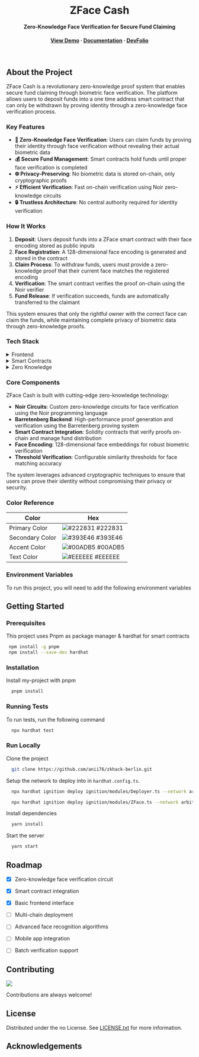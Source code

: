 <!--
Hey, thanks for using the awesome-readme-template template.  
If you have any enhancements, then fork this project and create a pull request 
or just open an issue with the label "enhancement".

Don't forget to give this project a star for additional support ;)
Maybe you can mention me or this repo in the acknowledgements too
-->
<div align="center">

  <h1>ZFace Cash</h1>
  
  <p>
    <strong>Zero-Knowledge Face Verification for Secure Fund Claiming</strong>
  </p>
  
  
   
<h4>
    <a href="https://www.youtube.com/watch?v=QlWIbjhhyFk&t=1s/">View Demo</a>
  <span> · </span>
    <a href="https://github.com/anii76/zkhack-berlin">Documentation</a>
  <span> · </span>
    <a href="https://zk-hack-berlin.devfolio.co/dashboard">DevFolio</a>
  </h4>
</div>

<br />


## About the Project

ZFace Cash is a revolutionary zero-knowledge proof system that enables secure fund claiming through biometric face verification. The platform allows users to deposit funds into a one time address smart contract that can only be withdrawn by proving identity through a zero-knowledge face verification process.

### Key Features

- **🔐 Zero-Knowledge Face Verification**: Users can claim funds by proving their identity through face verification without revealing their actual biometric data
- **💰 Secure Fund Management**: Smart contracts hold funds until proper face verification is completed
- **🌐 Privacy-Preserving**: No biometric data is stored on-chain, only cryptographic proofs
- **⚡ Efficient Verification**: Fast on-chain verification using Noir zero-knowledge circuits
- **🔒 Trustless Architecture**: No central authority required for identity verification

### How It Works

1. **Deposit**: Users deposit funds into a ZFace smart contract with their face encoding stored as public inputs
2. **Face Registration**: A 128-dimensional face encoding is generated and stored in the contract
3. **Claim Process**: To withdraw funds, users must provide a zero-knowledge proof that their current face matches the registered encoding
4. **Verification**: The smart contract verifies the proof on-chain using the Noir verifier
5. **Fund Release**: If verification succeeds, funds are automatically transferred to the claimant

This system ensures that only the rightful owner with the correct face can claim the funds, while maintaining complete privacy of biometric data through zero-knowledge proofs.

<!-- TechStack -->
### Tech Stack

<details>
  <summary>Frontend</summary>
  <ul>
    <li><a href="https://www.typescriptlang.org/">Typescript/Javascript</a></li>
    <li><a href="https://reactjs.org/">React.js</a></li>
    <li><a href="https://tailwindcss.com/">TailwindCSS</a></li>
  </ul>
</details>

<details>
  <summary>Smart Contracts</summary>
  <ul>
    <li><a href="https://www.typescriptlang.org/">Solidity</a></li>
    <li><a href="https://expressjs.com/">Hardhat</a></li>
    <li><a href="https://go.dev/">Typescript</a></li>
  </ul>
</details>

<details>
  <summary>Zero Knowledge</summary>
  <ul>
    <li><a href="https://www.typescriptlang.org/">Noir</a></li>
    <li><a href="https://www.typescriptlang.org/">Relayer Network</a></li>
  </ul>
</details>

<!-- Features -->
### Core Components

ZFace Cash is built with cutting-edge zero-knowledge technology:

- **Noir Circuits**: Custom zero-knowledge circuits for face verification using the Noir programming language
- **Barretenberg Backend**: High-performance proof generation and verification using the Barretenberg proving system
- **Smart Contract Integration**: Solidity contracts that verify proofs on-chain and manage fund distribution
- **Face Encoding**: 128-dimensional face embeddings for robust biometric verification
- **Threshold Verification**: Configurable similarity thresholds for face matching accuracy

The system leverages advanced cryptographic techniques to ensure that users can prove their identity without compromising their privacy or security.

<!-- Color Reference -->
### Color Reference

| Color             | Hex                                                                |
| ----------------- | ------------------------------------------------------------------ |
| Primary Color | ![#222831](https://via.placeholder.com/10/222831?text=+) #222831 |
| Secondary Color | ![#393E46](https://via.placeholder.com/10/393E46?text=+) #393E46 |
| Accent Color | ![#00ADB5](https://via.placeholder.com/10/00ADB5?text=+) #00ADB5 |
| Text Color | ![#EEEEEE](https://via.placeholder.com/10/EEEEEE?text=+) #EEEEEE |


<!-- Env Variables -->
### Environment Variables

To run this project, you will need to add the following environment variables 


<!-- Getting Started -->
## Getting Started

<!-- Prerequisites -->
### Prerequisites

This project uses Pnpm as package manager & hardhat for smart contracts

```bash
 npm install -g pnpm
 npm install --save-dev hardhat 
```

<!-- Installation -->
### Installation

Install my-project with pnpm

```bash
  pnpm install 
```
   
<!-- Running Tests -->
### Running Tests

To run tests, run the following command

```bash
  npx hardhat test
```

<!-- Run Locally -->
### Run Locally

Clone the project

```bash
  git clone https://github.com/anii76/zkhack-berlin.git
```

Setup the network to deploy into in `hardhat.config.ts`.

```bash
  npx hardhat ignition deploy ignition/modules/Deployer.ts --network arbitrumSepolia --verify --deployment-id testnet-deployment-1

  npx hardhat ignition deploy ignition/modules/ZFace.ts --network arbitrumSepolia --verify --deployment-id testnet-deployment-2
```

Install dependencies

```bash
  yarn install
```

Start the server

```bash
  yarn start
```

<!-- Roadmap -->
## Roadmap

* [x] Zero-knowledge face verification circuit
* [x] Smart contract integration
* [x] Basic frontend interface
* [ ] Multi-chain deployment
* [ ] Advanced face recognition algorithms
* [ ] Mobile app integration
* [ ] Batch verification support


<!-- Contributing -->
## Contributing

<a href="https://github.com/Louis3797/awesome-readme-template/graphs/contributors">
  <img src="https://contrib.rocks/image?repo=Louis3797/awesome-readme-template" />
</a>


Contributions are always welcome!

<!-- License -->
## License

Distributed under the no License. See <a href="/LICENCE.txt">LICENSE.txt</a> for more information.


<!-- Acknowledgments -->
## Acknowledgements

